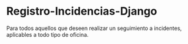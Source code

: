 # Registro-Incidencias-Django
Para todos aquellos que deseen realizar un seguimiento a incidentes, aplicables a todo tipo de oficina.
